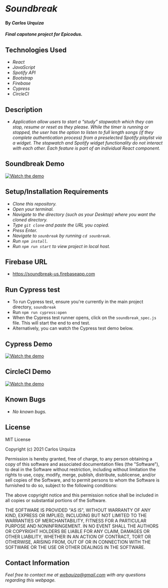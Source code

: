 # _Soundbreak_

#### By _**Carlos Urquiza**_

#### _Final capstone project for Epicodus._

## Technologies Used

- _React_
- _JavaScript_
- _Spotify API_
- _Bootstrap_
- _Firebase_
- _Cypress_
- _CircleCI_

## Description

- _Application allow users to start a “study” stopwatch which they can stop, resume or reset as they please. While the timer is running or stopped, the user has the option to listen to full length songs (if they complete authentication process) from a preselected Spotify playlist via a widget. The stopwatch and Spotify widget functionality do not interact with each other. Each feature is part of an individual React component._

## Soundbreak Demo

[![Watch the demo](https://img.youtube.com/vi/xBZ0wCD4pYI/0.jpg)](https://www.youtube.com/watch?v=xBZ0wCD4pYI)

## Setup/Installation Requirements

- _Clone this repository._
- _Open your terminal._
- _Navigate to the directory (such as your Desktop) where you want the cloned directory._
- _Type `git clone` and paste the URL you copied._
- _Press Enter._
- _Navigate to `sounbreak` by running `cd sounbreak`._
- _Run `npm install`._
- _Run `npm run start` to view project in local host._

## Firebase URL

- https://soundbreak-us.firebaseapp.com

## Run Cypress test

- To run Cypress test, ensure you're currently in the main project directory, `soundbreak`
- Run `npm run cypress:open`
- When the Cypress test runner opens, click on the `soundbreak_spec.js` file. This will start the end to end test.
- Alternatively, you can watch the Cypress test demo below.

## Cypress Demo

[![Watch the demo](https://img.youtube.com/vi/G22_jhwvQYs/0.jpg)](https://www.youtube.com/watch?v=G22_jhwvQYs)

## CircleCI Demo

[![Watch the demo](https://img.youtube.com/vi/fVKKZyRjGdI/0.jpg)](https://www.youtube.com/watch?v=fVKKZyRjGdI)

## Known Bugs

- _No known bugs._

## License

MIT License

Copyright (c) 2021 Carlos Urquiza

Permission is hereby granted, free of charge, to any person obtaining a copy
of this software and associated documentation files (the "Software"), to deal
in the Software without restriction, including without limitation the rights
to use, copy, modify, merge, publish, distribute, sublicense, and/or sell
copies of the Software, and to permit persons to whom the Software is
furnished to do so, subject to the following conditions:

The above copyright notice and this permission notice shall be included in all
copies or substantial portions of the Software.

THE SOFTWARE IS PROVIDED "AS IS", WITHOUT WARRANTY OF ANY KIND, EXPRESS OR
IMPLIED, INCLUDING BUT NOT LIMITED TO THE WARRANTIES OF MERCHANTABILITY,
FITNESS FOR A PARTICULAR PURPOSE AND NONINFRINGEMENT. IN NO EVENT SHALL THE
AUTHORS OR COPYRIGHT HOLDERS BE LIABLE FOR ANY CLAIM, DAMAGES OR OTHER
LIABILITY, WHETHER IN AN ACTION OF CONTRACT, TORT OR OTHERWISE, ARISING FROM,
OUT OF OR IN CONNECTION WITH THE SOFTWARE OR THE USE OR OTHER DEALINGS IN THE
SOFTWARE.

## Contact Information

_Feel free to contact me at webquiza@gmail.com with any questions regarding this webpage._
